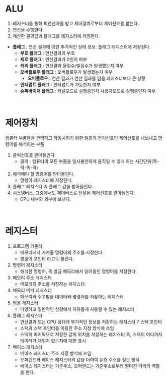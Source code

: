 # ALU
1. 레지스터를 통해 피연산자를 받고 제어장치로부터 제어신호를 받는다.
2. 연산을 수행한다.
3. 계산한 결과값과 플래그를 레지스터에 저장한다.
* **플래그** : 연산 결과에 대한 추가적인 상태 정보. 플래그 레지스터에 저장된다.
  * **부호 플래그** : 연산결과의 부호
  * **제로 플래그** : 연산결과가 0인지 여부
  * **캐리 플래그** : 연산결과 올림수/빌림수가 발생했는지 여부
  * **오버플로우 플래그** : 오버플로우가 발생했는지 여부
     * **오버플로우** : 연산 결과가 연산 결과를 담을 레지스터보다 큰 상황
  * **인터럽트 플래그** : 인터럽트가 가능한지 여부
  * **슈퍼바이저 플래그** : 커널모드로 실행중인지 사용자모드로 실행중인지 여부

<br>

# 제어장치
컴퓨터 부품들을 관리하고 작동시키기 위한 일종의 전기신호인 제어신호를 내보내고 명령어를 해석하는 부품
1. 클럭신호를 받아들인다.
   * 클럭 : 컴퓨터의 모든 부품을 일사불란하게 움직일 수 있게 하는 시간단위(똑-딱-똑-딱)
2. 해석해야 할 명령어를 받아들인다.
   * 명령어 레지스터에 저장된다.
3. 플래그 레지스터 속 플래그 값을 받아들인다.
4. 시스템버스, 그중에서도 제어버스로 전달된 제어신호를 받아들인다.
   * CPU 내부와 외부에 보낸다.

<br>

# 레지스터
1. 프로그램 카운터
   * 메모리에서 가져올 명령어의 주소를 저장한다.
   * 명령어 포인터 라고도 불린다.
2. 명령어 레지스터
   * 해석할 명령어, 즉 방금 메모리에서 읽어들인 명령어를 저장한다.
3. 메모리 주소 레지스터
   * 메모리의 주소를 저장하는 레지스터.
4. 메모리 버퍼 레지스터
   * 메모리와 주고받을 데이터와 명령어를 저장하는 레지스터
5. 범용 레지스터
   * 다양하고 일반적인 상황에서 자유롭게 사용할 수 있는 레지스터
6. 플래그 레지스터
   * 연산결과 또는 CPU 상태에 부가적인 정보를 저장하는 레지스터
7 스택 포인터
   * 스택과 스택 포인터를 이용한 주소 지정 방식에 쓰임
   * 스택의 마지막으로 저장한 값의 위치를 저장하는 레지스터 즉, 스택의 어디까지 데이터가 채워져 있는지에 대한 표시
8. 베이스 레지스터
   * 베이스 레지스터 주소 지정 방식에 쓰임
   * 오퍼렌드와 베이스 레지스터의 값을 더하여 유효 주소를 얻는 방식
   * 베이스 레지스터는 기준주소, 오퍼랜드는 기준주소로부터 떨어진 거리의 역할을 한다.

